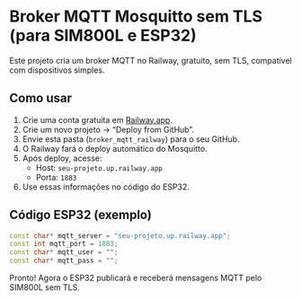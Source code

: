 # Broker MQTT Mosquitto sem TLS (para SIM800L e ESP32)

Este projeto cria um broker MQTT no Railway, gratuito, sem TLS, compatível com dispositivos simples.

## Como usar

1. Crie uma conta gratuita em [Railway.app](https://railway.app).
2. Crie um novo projeto → “Deploy from GitHub”.
3. Envie esta pasta (`broker_mqtt_railway`) para o seu GitHub.
4. O Railway fará o deploy automático do Mosquitto.
5. Após deploy, acesse:
   - Host: `seu-projeto.up.railway.app`
   - Porta: `1883`
6. Use essas informações no código do ESP32.

## Código ESP32 (exemplo)

```cpp
const char* mqtt_server = "seu-projeto.up.railway.app";
const int mqtt_port = 1883;
const char* mqtt_user = "";
const char* mqtt_pass = "";
```

Pronto! Agora o ESP32 publicará e receberá mensagens MQTT pelo SIM800L sem TLS.
